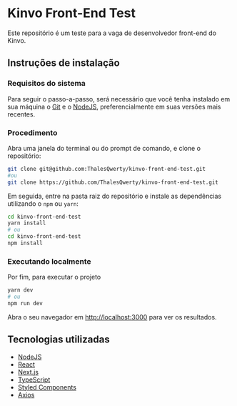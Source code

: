 # Kinvo Front-End Test

Este repositório é um teste para a vaga de desenvolvedor front-end do Kinvo.

## Instruções de instalação

### Requisitos do sistema

Para seguir o passo-a-passo, será necessário que você tenha instalado em sua máquina o [Git](https://git-scm.com/) e o [NodeJS](https://nodejs.org/en/), preferencialmente em suas versões mais recentes.

### Procedimento

Abra uma janela do terminal ou do prompt de comando, e clone o repositório:

```bash
git clone git@github.com:ThalesQwerty/kinvo-front-end-test.git
#ou
git clone https://github.com/ThalesQwerty/kinvo-front-end-test.git
```

Em seguida, entre na pasta raiz do repositório e instale as dependências utilizando o `npm` ou `yarn`:

```bash
cd kinvo-front-end-test
yarn install
# ou
cd kinvo-front-end-test
npm install
```

### Executando localmente

Por fim, para executar o projeto

```bash
yarn dev
# ou
npm run dev
```

Abra o seu navegador em [http://localhost:3000](http://localhost:3000) para ver os resultados.

## Tecnologias utilizadas

- [NodeJS](https://nodejs.org/en/)
- [React](https://reactjs.org/)
- [Next.js](https://nextjs.org/)
- [TypeScript](https://www.typescriptlang.org/)
- [Styled Components](https://styled-components.com/)
- [Axios](https://axios-http.com/)